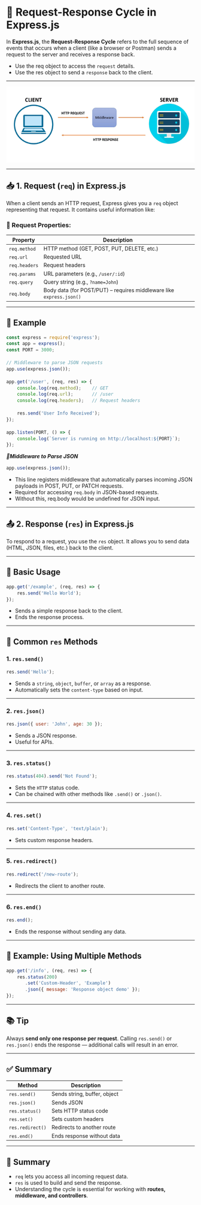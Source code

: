 # 🔄 Request-Response Cycle in Express.js

In **Express.js**, the **Request-Response Cycle** refers to the full sequence of events that occurs when a client (like a browser or Postman) sends a request to the server and receives a response back.
- Use the req object to access the `request` details.
- Use the res object to send a `response` back to the client.
---

![Request-Response Cycle in Express](./images//Request-Response%20Cycle%20in%20Express.png)

---

## 📥 1. Request (`req`) in Express.js

When a client sends an HTTP request, Express gives you a `req` object representing that request. It contains useful information like:

### 🔧 Request Properties:

| Property      | Description                                                          |
| ------------- | -------------------------------------------------------------------- |
| `req.method`  | HTTP method (GET, POST, PUT, DELETE, etc.)                           |
| `req.url`     | Requested URL                                                        |
| `req.headers` | Request headers                                                      |
| `req.params`  | URL parameters (e.g., `/user/:id`)                                   |
| `req.query`   | Query string (e.g., `?name=John`)                                    |
| `req.body`    | Body data (for POST/PUT) – requires middleware like `express.json()` |

---

## 🧪 Example

```js
const express = require('express');
const app = express();
const PORT = 3000;

// Middleware to parse JSON requests
app.use(express.json());

app.get('/user', (req, res) => {
    console.log(req.method);    // GET
    console.log(req.url);       // /user
    console.log(req.headers);   // Request headers

    res.send('User Info Received');
});

app.listen(PORT, () => {
    console.log(`Server is running on http://localhost:${PORT}`);
});

```
***🧩Middleware to Parse JSON***

```js
app.use(express.json());
```

  - This line registers middleware that automatically parses incoming JSON payloads in POST, PUT, or PATCH requests.
  - Required for accessing `req.body` in JSON-based requests.
  - Without this, req.body would be undefined for JSON input.

---


## 📤 2. Response (`res`) in Express.js

To respond to a request, you use the `res` object. It allows you to send data (HTML, JSON, files, etc.) back to the client.

---

## 🧾 Basic Usage

```js
app.get('/example', (req, res) => {
    res.send('Hello World');
});
```

- Sends a simple response back to the client.
- Ends the response process.

---

## 🧰 Common `res` Methods

### 1. `res.send()`

```js
res.send('Hello');
```

- Sends a `string`, `object`, `buffer`, or `array` as a response.
- Automatically sets the `content-type` based on input.

---

### 2. `res.json()`

```js
res.json({ user: 'John', age: 30 });
```

- Sends a JSON response.
- Useful for APIs.

---

### 3. `res.status()`

```js
res.status(404).send('Not Found');
```

- Sets the `HTTP` status code.
- Can be chained with other methods like `.send()` or `.json()`.

---

### 4. `res.set()`

```js
res.set('Content-Type', 'text/plain');
```

- Sets custom response headers.

---

### 5. `res.redirect()`

```js
res.redirect('/new-route');
```

- Redirects the client to another route.

---

### 6. `res.end()`

```js
res.end();
```

- Ends the response without sending any data.

---

## 🧪 Example: Using Multiple Methods

```js
app.get('/info', (req, res) => {
    res.status(200)
       .set('Custom-Header', 'Example')
       .json({ message: 'Response object demo' });
});
```

---

## 📚 Tip

Always **send only one response per request**. Calling `res.send()` or `res.json()` ends the response — additional calls will result in an error.

---

## ✅ Summary

| Method           | Description                  |
| ---------------- | ---------------------------- |
| `res.send()`     | Sends string, buffer, object |
| `res.json()`     | Sends JSON                   |
| `res.status()`   | Sets HTTP status code        |
| `res.set()`      | Sets custom headers          |
| `res.redirect()` | Redirects to another route   |
| `res.end()`      | Ends response without data   |

---

## 🧭 Summary

- `req` lets you access all incoming request data.
- `res` is used to build and send the response.
- Understanding the cycle is essential for working with **routes, middleware, and controllers**.

